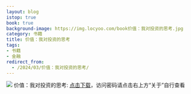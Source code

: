 ```yaml
---
layout: blog
istop: true
book: true
background-image: https://img.locyoo.com/book价值：我对投资的思考.jpg
category: 书籍
title: 价值：我对投资的思考
tags:
- 书籍
- 金融
redirect_from:
  - /2024/03/价值：我对投资的思考/
---
```

![](https://img.locyoo.com/book价值：我对投资的思考.jpg)
价值：我对投资的思考: <a name = "ref1" href="https://url18.ctfile.com/f/50983618-1040648608-698100?p=3619">点击下载</a>，访问密码请点击右上方“关于”自行查看